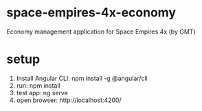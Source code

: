 # space-empires-4x-economy

Economy management application for Space Empires 4x (by GMT)


# setup

1. Install Angular CLI: npm install -g @angular/cli
2. run: npm install
3. test app: ng serve
4. open browser: http://localhost:4200/
